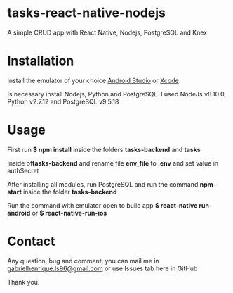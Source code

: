 # tasks-react-native-nodejs
A simple CRUD app with React Native, Nodejs, PostgreSQL and Knex

# Installation
Install the emulator of your choice <a href="https://developer.android.com/studio">Android Studio</a> or <a href="https://developer.apple.com/xcode/">Xcode</a><br />

Is necessary install Nodejs, Python and PostgreSQL. I used NodeJs v8.10.0, Python v2.7.12 and PostgreSQL v9.5.18

# Usage
First run <b>$ npm install</b> inside the folders <b>tasks-backend</b> and <b>tasks</b> <br />

Inside of<b>tasks-backend</b> and rename file <b>env_file</b> to <b>.env</b> and set value in authSecret

After installing all modules, run PostgreSQL and run the command <b>npm-start</b> inside the folder <b>tasks-backend</b> <br />

Run the command with emulator open to build app
<b>$ react-native run-android</b> or <b>$ react-native-run-ios</b>

# Contact
Any question, bug and comment, you can mail me in gabrielhenrique.ls96@gmail.com or use Issues tab here in GitHub

Thank you.

